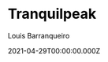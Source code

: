 ---
title: Tranquilpeak
github: https://github.com/LouisBarranqueiro/hexo-theme-tranquilpeak
demo: https://louisbarranqueiro.github.io/hexo-theme-tranquilpeak/
license: GPL-3.0
author: Louis Barranqueiro
author_link: ''
author_twitter: gorgiasio
author_github: LouisBarranqueiro
date: 2021-04-29T00:00:00.000Z
ssg:
  - Hexo
cms:
css:
archetype:
  - Blog
services: null
hosting:
  - Netlify
  - Vercel
description: A gorgeous responsive theme for Hexo blog framework.
stale: false
disabled: false
disabled_reason: null
draft: false
---